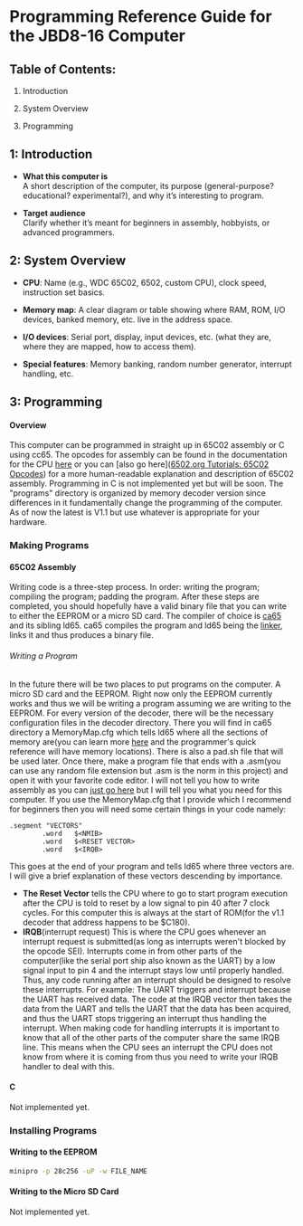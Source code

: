 # Programming Reference Guide for the JBD8-16 Computer

## Table of Contents:

1. Introduction

2. System Overview

3. Programming

## 1: Introduction

- **What this computer is**  
  A short description of the computer, its purpose (general-purpose? educational? experimental?), and why it’s interesting to program.

- **Target audience**  
  Clarify whether it’s meant for beginners in assembly, hobbyists, or advanced programmers.

## 2: System Overview

- **CPU**: Name (e.g., WDC 65C02, 6502, custom CPU), clock speed, instruction set basics.

- **Memory map**: A clear diagram or table showing where RAM, ROM, I/O devices, banked memory, etc. live in the address space.

- **I/O devices**: Serial port, display, input devices, etc. (what they are, where they are mapped, how to access them).

- **Special features**: Memory banking, random number generator, interrupt handling, etc.

## 3: Programming

#### Overview

This computer can be programmed in straight up in 65C02 assembly or C using cc65. The opcodes for assembly can be found in the documentation for the CPU [here](https://www.westerndesigncenter.com/wdc/documentation/w65c02s.pdf) or you can [also go here]([6502.org Tutorials: 65C02 Opcodes](http://www.6502.org/tutorials/65c02opcodes.html)) for a more human-readable explanation and description of 65C02 assembly. Programming in C is not implemented yet but will be soon. The "programs" directory is organized by memory decoder version since differences in it fundamentally change the programming of the computer. As of now the latest is V1.1 but use whatever is appropriate for your hardware.

### Making Programs

#### 65C02 Assembly

Writing code is a three-step process. In order: writing the program; compiling the program; padding the program. After these steps are completed, you should hopefully have a valid binary file that you can write to either the EEPROM or a micro SD card. 
The compiler of choice is [ca65](https://cc65.github.io/doc/ca65.html) and its sibling ld65. ca65 compiles the program and ld65 being the [linker](https://en.wikipedia.org/wiki/Linker_(computing)), links it and thus produces a binary file. 

###### Writing a Program
In the future there will be two places to put programs on the computer. A micro SD card and the EEPROM. Right now only the EEPROM currently works and thus we will be writing a program assuming we are writing to the EEPROM.
For every version of the decoder, there will be the necessary configuration files in the decoder directory. There you will find in ca65 directory a MemoryMap.cfg which tells ld65 where all the sections of memory are(you can learn more [here](https://www.cc65.org/doc/ld65-5.html) and the programmer's quick reference will have memory locations). There is also a pad.sh file that will be used later.
Once there, make a program file that ends with a .asm(you can use any random file extension but .asm is the norm in this project) and open it with your favorite code editor.
I will not tell you how to write assembly as you can [just go here](http://www.6502.org/tutorials/65c02opcodes.html) but I will tell you what you need for this computer.
If you use the MemoryMap.cfg that I provide which I recommend for beginners then you will need some certain things in your code namely:
~~~
.segment "VECTORS"
		.word	$<NMIB>
		.word	$<RESET VECTOR>
		.word	$<IRQB>
~~~
This goes at the end of your program and tells ld65 where three vectors are. I will give a brief explanation of these vectors descending by importance.
* **The Reset Vector** tells the CPU where to go to start program execution after the CPU is told to reset by a low signal to pin 40 after 7 clock cycles. For this computer this is always at the start of ROM(for the v1.1 decoder that address happens to be $C180).
* **IRQB**(interrupt request) This is where the CPU goes whenever an interrupt request is submitted(as long as interrupts weren't blocked by the opcode SEI). Interrupts come in from other parts of the computer(like the serial port ship also known as the UART) by a low signal input to pin 4 and the interrupt stays low until properly handled. Thus, any code running after an interrupt should be designed to resolve these interrupts. For example: The UART triggers and interrupt because the UART has received data. The code at the IRQB vector then takes the data from the UART and tells the UART that the data has been acquired, and thus the UART stops triggering an interrupt thus handling the interrupt. When making code for handling interrupts it is important to know that all of the other parts of the computer share the same IRQB line. This means when the CPU sees an interrupt the CPU does not know from where it is coming from thus you need to write your IRQB handler to deal with this.
#### C

Not implemented yet.

### Installing Programs

#### Writing to the EEPROM

~~~bash
minipro -p 28c256 -uP -w FILE_NAME
~~~

#### Writing to the Micro SD Card

Not implemented yet.
